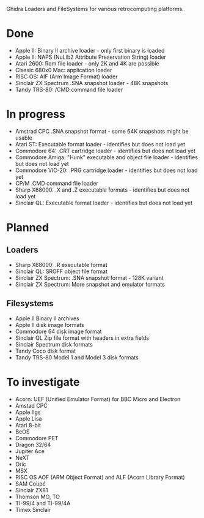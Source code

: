Ghidra Loaders and FileSystems for various retrocomputing platforms.

# Done
- Apple II: Binary II archive loader - only first binary is loaded
- Apple II: NAPS (NuLib2 Attribute Preservation String) loader
- Atari 2600: Rom file loader - only 2K and 4K are possible
- Classic 680x0 Mac: application loader
- RISC OS: AIF (Arm Image Format) loader
- Sinclair ZX Spectrum .SNA snapshot loader - 48K snapshots
- Tandy TRS-80: /CMD command file loader

# In progress
- Amstrad CPC .SNA snapshot format - some 64K snapshots might be usable
- Atari ST: Executable format loader - identifies but does not load yet
- Commodore 64: .CRT cartridge loader - identifies but does not load yet
- Commodore Amiga: "Hunk" executable and object file loader - identifies but does not load yet
- Commodore VIC-20: .PRG cartridge loader - identifies but does not load yet
- CP/M .CMD command file loader
- Sharp X68000: .X and .Z executable formats - identifies but does not load yet
- Sinclair QL: Executable format loader - identifies but does not load yet

# Planned
## Loaders
- Sharp X68000: .R executable format
- Sinclair QL: SROFF object file format
- Sinclair ZX Spectrum: .SNA snapshot format - 128K variant
- Sinclair ZX Spectrum: More snapshot and emulator formats

## Filesystems
- Apple II Binary II archives
- Apple II disk image formats
- Commodore 64 disk image format
- Sinclair QL Zip file format with headers in extra fields
- Sinclair Spectrum disk formats
- Tandy Coco disk format
- Tandy TRS-80 Model 1 and Model 3 disk formats

# To investigate
- Acorn: UEF (Unified Emulator Format) for BBC Micro and Electron
- Amstad CPC
- Apple IIgs
- Apple Lisa
- Atari 8-bit
- BeOS
- Commodore PET
- Dragon 32/64
- Jupiter Ace
- NeXT
- Oric
- MSX
- RISC OS AOF (ARM Object Format) and ALF (Acorn Library Format)
- SAM Coupé
- Sinclair ZX81
- Thomson MO, TO
- TI-99/4 and TI-99/4A
- Timex Sinclair